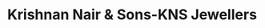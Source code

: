 ---
title: "Krishnan Nair & Sons-KNS Jewellers"
url: /trivandrum/krishnan-nair-and-sons-kns-jewellers/
shop: jewelry
---